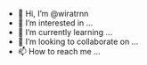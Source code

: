 - 👋 Hi, I’m @wiratrnn
- 👀 I’m interested in ...
- 🌱 I’m currently learning ...
- 💞️ I’m looking to collaborate on ...
- 📫 How to reach me ...

<!---
wiratrnn is a ✨ special ✨ repository because its `README.md` (this file) appears on your GitHub profile.
You can click the Preview link to take a look at your changes.
--->
